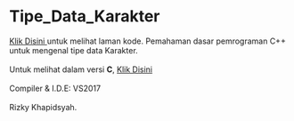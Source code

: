 # Tipe_Data_Karakter <br>
<a href="https://github.com/RizkyKhapidsyah/Tipe_Data_Karakter-CPP/blob/master/TipeDataKarakter/Source.cpp"> Klik Disini </a> untuk melihat laman kode. Pemahaman dasar pemrograman C++ untuk mengenal tipe data Karakter.</br>
<br>
Untuk melihat dalam versi <b>C</b>, <a href=""> Klik Disini </a>
</br><br>
Compiler & I.D.E: VS2017 </br><br>
Rizky Khapidsyah.
</br>
